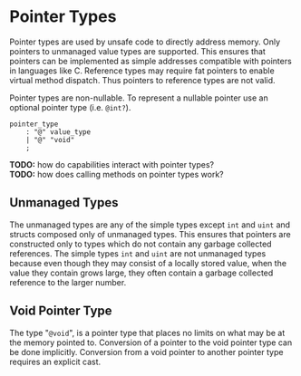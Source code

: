 # Pointer Types

Pointer types are used by unsafe code to directly address memory. Only pointers to unmanaged value
types are supported. This ensures that pointers can be implemented as simple addresses compatible
with pointers in languages like C. Reference types may require fat pointers to enable virtual method
dispatch. Thus pointers to reference types are not valid.

Pointer types are non-nullable. To represent a nullable pointer use an optional pointer type (i.e.
`@int?`).

```grammar
pointer_type
    : "@" value_type
    | "@" "void"
    ;
```

**TODO:** how do capabilities interact with pointer types? \
**TODO:** how does calling methods on pointer types work?

## Unmanaged Types

The unmanaged types are any of the simple types except `int` and `uint` and structs composed only of
unmanaged types. This ensures that pointers are constructed only to types which do not contain any
garbage collected references. The simple types `int` and `uint` are not unmanaged types because even
though they may consist of a locally stored value, when the value they contain grows large, they
often contain a garbage collected reference to the larger number.

## Void Pointer Type

The type "`@void`", is a pointer type that places no limits on what may be at the memory pointed to.
Conversion of a pointer to the void pointer type can be done implicitly. Conversion from a void
pointer to another pointer type requires an explicit cast.
